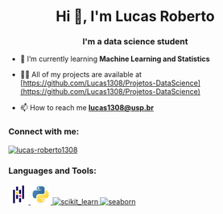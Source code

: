 <h1 align="center">Hi 👋, I'm Lucas Roberto</h1>
<h3 align="center">I'm a data science student</h3>

- 🌱 I’m currently learning **Machine Learning and Statistics**

- 👨‍💻 All of my projects are available at [https://github.com/Lucas1308/Projetos-DataScience](https://github.com/Lucas1308/Projetos-DataScience)

- 📫 How to reach me **lucas1308@usp.br**

<h3 align="left">Connect with me:</h3>
<p align="left">
<a href="https://linkedin.com/in/lucas-roberto1308" target="blank"><img align="center" src="https://raw.githubusercontent.com/rahuldkjain/github-profile-readme-generator/master/src/images/icons/Social/linked-in-alt.svg" alt="lucas-roberto1308" height="30" width="40" /></a>
</p>

<h3 align="left">Languages and Tools:</h3>
<p align="left"> <a href="https://pandas.pydata.org/" target="_blank" rel="noreferrer"> <img src="https://raw.githubusercontent.com/devicons/devicon/2ae2a900d2f041da66e950e4d48052658d850630/icons/pandas/pandas-original.svg" alt="pandas" width="40" height="40"/> </a> <a href="https://www.python.org" target="_blank" rel="noreferrer"> <img src="https://raw.githubusercontent.com/devicons/devicon/master/icons/python/python-original.svg" alt="python" width="40" height="40"/> </a> <a href="https://scikit-learn.org/" target="_blank" rel="noreferrer"> <img src="https://upload.wikimedia.org/wikipedia/commons/0/05/Scikit_learn_logo_small.svg" alt="scikit_learn" width="40" height="40"/> </a> <a href="https://seaborn.pydata.org/" target="_blank" rel="noreferrer"> <img src="https://seaborn.pydata.org/_images/logo-mark-lightbg.svg" alt="seaborn" width="40" height="40"/> </a> </p>

